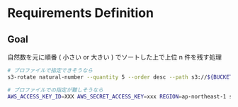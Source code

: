 # Requirements Definition

## Goal

自然数を元に順番 ( 小さい or 大きい ) でソートした上で上位 n 件を残す処理

```bash
# プロファイルで指定できそうなら
s3-rotate natural-number --quantity 5 --order desc --path s3://${BUCKET}/${PREFIX} --profile ${AWS_PROFILE_NAME}

# プロファイルでの指定が難しそうなら
AWS_ACCESS_KEY_ID=XXX AWS_SECRET_ACCESS_KEY=xxx REGION=ap-northeast-1 s3-rotate natural-number --quantity 5 --order desc --path s3://${BUCKET}/${PREFIX}
```
